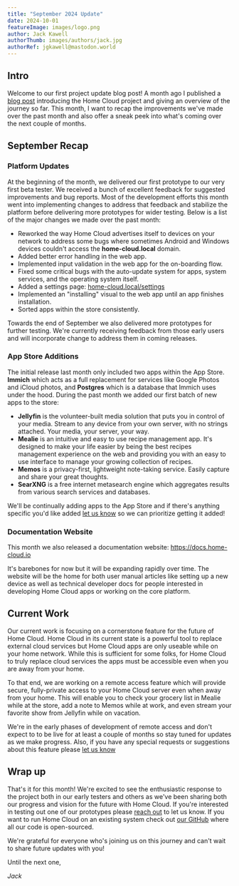 ```yaml
---
title: "September 2024 Update"
date: 2024-10-01
featureImage: images/logo.png
author: Jack Kawell
authorThumb: images/authors/jack.jpg
authorRef: jgkawell@mastodon.world
---
```


## Intro

Welcome to our first project update blog post! A month ago I published a [blog post](/blog/welcome/) introducing the Home Cloud project and giving an overview of the journey so far. This month, I want to recap the improvements we've made over the past month and also offer a sneak peek into what's coming over the next couple of months.

## September Recap

### Platform Updates

At the beginning of the month, we delivered our first prototype to our very first beta tester. We received a bunch of excellent feedback for suggested improvements and bug reports. Most of the development efforts this month went into implementing changes to address that feedback and stabilize the platform before delivering more prototypes for wider testing. Below is a list of the major changes we made over the past month:

- Reworked the way Home Cloud advertises itself to devices on your network to address some bugs where sometimes Android and Windows devices couldn't access the **home-cloud.local** domain.
- Added better error handling in the web app.
- Implemented input validation in the web app for the on-boarding flow.
- Fixed some critical bugs with the auto-update system for apps, system services, and the operating system itself.
- Added a settings page: [home-cloud.local/settings](http://home-cloud.local/settings)
- Implemented an "installing" visual to the web app until an app finishes installation.
- Sorted apps within the store consistently.

Towards the end of September we also delivered more prototypes for further testing. We're currently receiving feedback from those early users and will incorporate change to address them in coming releases.

### App Store Additions

The initial release last month only included two apps within the App Store. **Immich** which acts as a full replacement for services like Google Photos and iCloud photos, and **Postgres** which is a database that Immich uses under the hood. During the past month we added our first batch of new apps to the store:

- **Jellyfin** is the volunteer-built media solution that puts you in control of your media. Stream to any device from your own server, with no strings attached. Your media, your server, your way.
- **Mealie** is an intuitive and easy to use recipe management app. It's designed to make your life easier by being the best recipes management experience on the web and providing you with an easy to use interface to manage your growing collection of recipes.
- **Memos** is a privacy-first, lightweight note-taking service. Easily capture and share your great thoughts.
- **SearXNG** is a free internet metasearch engine which aggregates results from various search services and databases.

We'll be continually adding apps to the App Store and if there's anything specific you'd like added [let us know](/contact) so we can prioritize getting it added!

### Documentation Website

This month we also released a documentation website: https://docs.home-cloud.io

It's barebones for now but it will be expanding rapidly over time. The website will be the home for both user manual articles like setting up a new device as well as technical developer docs for people interested in developing Home Cloud apps or working on the core platform.

## Current Work

Our current work is focusing on a cornerstone feature for the future of Home Cloud. Home Cloud in its current state is a powerful tool to replace external cloud services but Home Cloud apps are only useable while on your home network. While this is sufficient for some folks, for Home Cloud to truly replace cloud services the apps must be accessible even when you are away from your home.

To that end, we are working on a remote access feature which will provide secure, fully-private access to your Home Cloud server even when away from your home. This will enable you to check your grocery list in Mealie while at the store, add a note to Memos while at work, and even stream your favorite show from Jellyfin while on vacation.

We're in the early phases of development of remote access and don't expect to to be live for at least a couple of months so stay tuned for updates as we make progress. Also, if you have any special requests or suggestions about this feature please [let us know](/contact)

## Wrap up

That's it for this month! We're excited to see the enthusiastic response to the project both in our early testers and others as we've been sharing both our progress and vision for the future with Home Cloud. If you're interested in testing out one of our prototypes please [reach out](/contact) to let us know. If you want to run Home Cloud on an existing system check out [our GitHub](https://github.com/home-cloud-io) where all our code is open-sourced.

We're grateful for everyone who's joining us on this journey and can't wait to share future updates with you!

Until the next one,

*Jack*
